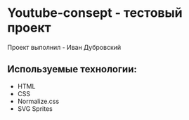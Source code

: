 # Youtube-consept - тестовый проект
Проект выполнил - Иван Дубровский

## Используемые технологии:
- HTML
- CSS
- Normalize.css
- SVG Sprites
